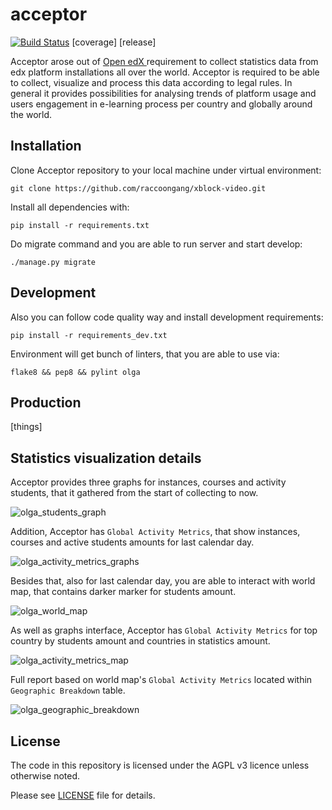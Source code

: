 # acceptor

[![Build Status](https://travis-ci.org/raccoongang/acceptor.svg?branch=master)](https://travis-ci.org/raccoongang/acceptor)
[coverage]
[release]

Acceptor arose out of [Open edX ](https://open.edx.org) requirement to collect statistics data from edx platform
installations all over the world. Acceptor is  required to be able to collect, visualize and process this data
according to legal rules. In general it provides possibilities for analysing trends of platform usage and users
engagement in e-learning process per country and globally around the world.

## Installation

Clone Acceptor repository to your local machine under virtual environment:

```
git clone https://github.com/raccoongang/xblock-video.git
```

Install all dependencies with:

```
pip install -r requirements.txt
```

Do migrate command and you are able to run server and start develop:

```
./manage.py migrate
```

## Development

Also you can follow code quality way and install development requirements:

```
pip install -r requirements_dev.txt
```

Environment will get bunch of linters, that you are able to use via:

```
flake8 && pep8 && pylint olga
```

## Production

[things]

## Statistics visualization details

Acceptor provides three graphs for instances, courses and activity students, that it gathered from the start of collecting to now.

![olga_students_graph](https://user-images.githubusercontent.com/22666467/27955348-17c4d3dc-631d-11e7-812a-43a5bdffbf90.png)

Addition, Acceptor has `Global Activity Metrics`, that show instances, courses and active students amounts for last calendar day.

![olga_activity_metrics_graphs](https://user-images.githubusercontent.com/22666467/27955707-b20a647e-631e-11e7-86ef-77a1da22f71c.png)

Besides that, also for last calendar day, you are able to interact with world map, that contains darker marker for students amount.

![olga_world_map](https://user-images.githubusercontent.com/22666467/27955282-c92b20aa-631c-11e7-96da-0fec7b25a12a.png)

As well as graphs interface, Acceptor has `Global Activity Metrics` for top country by students amount and countries in statistics amount.

![olga_activity_metrics_map](https://user-images.githubusercontent.com/22666467/27955718-c9737042-631e-11e7-8fee-c8dd1803edd8.png)

Full report based on world map's `Global Activity Metrics` located within `Geographic Breakdown` table.

![olga_geographic_breakdown](https://user-images.githubusercontent.com/22666467/27955328-f78b8bba-631c-11e7-9ef9-b7db7cdfa3cd.png)

## License

The code in this repository is licensed under the AGPL v3 licence unless otherwise noted.

Please see [LICENSE](https://github.com/raccoongang/acceptor/blob/master/LICENSE) file for details.
